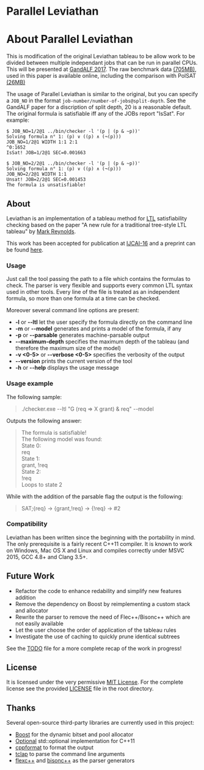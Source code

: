 # Parallel Leviathan

# About Parallel Leviathan

This is modification of the original Leviathan tableau to be allow work to be divided between multiple independant jobs that can be run in parallel CPUs. This will be presented at [GandALF 2017](http://eptcs.web.cse.unsw.edu.au/paper.cgi?GANDALF2017:10.pdf). The raw benchmark data [(705MB)](http://staffhome.ecm.uwa.edu.au/~00061811/parallel_benchdata.tar.gz), used in this paper is available online, including the comparison with PolSAT [(26MB)](http://staffhome.ecm.uwa.edu.au/~00061811/polsat_benchdata.tar.gz)

The usage of Parallel Leviathan is similar to the original, but you can specify a `JOB_NO` in the format `job-number/number-of-jobs@split-depth`. See the GandALF paper for a discription of split depth, 20 is a reasonable default. The original formula is satisfiable iff any of the JOBs report "IsSat". For example:


    $ JOB_NO=1/2@1 ../bin/checker -l '(p | (p & ~p))'
    Solving formula n° 1: (p) ∨ ((p) ∧ (¬(p)))
    JOB_NO=1/2@1 WIDTH 1:1 2:1 
    ^0:1652
    IsSat! JOB=1/2@1 SEC=0.001663

    $ JOB_NO=2/2@1 ../bin/checker -l '(p | (p & ~p))'
    Solving formula n° 1: (p) ∨ ((p) ∧ (¬(p)))
    JOB_NO=2/2@1 WIDTH 1:1 
    Unsat! JOB=2/2@1 SEC=0.001453
    The formula is unsatisfiable!

## About

Leviathan is an implementation of a tableau method for [LTL](https://en.wikipedia.org/wiki/Linear_temporal_logic) satisfiability checking based on the paper "A new rule for a traditional tree-style LTL tableau" by [Mark Reynolds](http://www.csse.uwa.edu.au/~mark/research/Online/ltlsattab.html).

This work has been accepted for publication at [IJCAI-16](http://ijcai-16.org/index.php/welcome/view/home) and a preprint can be found [here](http://corralx.me/public/leviathan_preprint.pdf).

### Usage

Just call the tool passing the path to a file which contains the formulas to check. The parser is very flexible and supports every common LTL syntax used in other tools. Every line of the file is treated as an independent formula, so more than one formula at a time can be checked.

Moreover several command line options are present:

* **-l** or **--ltl** let the user specify the formula directly on the command line
* **-m** or **--model** generates and prints a model of the formula, if any
* **-p** or **--parsable** generates machine-parsable output
* **--maximum-depth** specifies the maximum depth of the tableau (and therefore the maximum size of the model)
* **-v \<0-5>** or **--verbose \<0-5>** specifies the verbosity of the output
* **--version** prints the current version of the tool
* **-h** or **--help** displays the usage message

### Usage example

The following sample:
> ./checker.exe --ltl "G (req => X grant) & req" --model

Outputs the following answer:
> The formula is satisfiable!<br>
> The following model was found:<br>
> State 0:<br>
> req<br>
> State 1:<br>
> grant, !req<br>
> State 2:<br>
> !req<br>
> Loops to state 2

While with the addition of the parsable flag the output is the following:
> SAT;{req} -> {grant,!req} -> {!req} -> #2

### Compatibility

Leviathan has been written since the beginning with the portability in mind. The only prerequisite is a fairly recent C++11 compiler. It is known to work on Windows, Mac OS X and Linux and compiles correctly under MSVC 2015, GCC 4.8+ and Clang 3.5+.

## Future Work

* Refactor the code to enhance redability and simplify new features addition
* Remove the dependency on Boost by reimplementing a custom stack and allocator
* Rewrite the parser to remove the need of Flec++/Bisonc++ which are not easily available
* Let the user choose the order of application of the tableau rules
* Investigate the use of caching to quickly prune identical subtrees

See the [TODO](https://github.com/Corralx/leviathan/blob/master/TODO.md) file for a more complete recap of the work in progress!

## License

It is licensed under the very permissive [MIT License](https://opensource.org/licenses/MIT).
For the complete license see the provided [LICENSE](https://github.com/Corralx/leviathan/blob/master/LICENSE.md) file in the root directory.

## Thanks

Several open-source third-party libraries are currently used in this project:
* [Boost](http://www.boost.org/) for the dynamic bitset and pool allocator
* [Optional](https://github.com/akrzemi1/Optional) std::optional implementation for C++11
* [cppformat](https://github.com/fmtlib/fmt) to format the output
* [tclap](http://tclap.sourceforge.net/) to parse the command line arguments
* [flexc++](https://fbb-git.github.io/flexcpp/) and [bisonc++](https://fbb-git.github.io/bisoncpp/) as the parser generators

